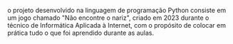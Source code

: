 o projeto desenvolvido na linguagem de programação Python consiste em um jogo chamado "Não encontre o nariz", criado em 2023 durante o técnico de Informática Aplicada à Internet, com o propósito de colocar em prática tudo o que foi aprendido durante as aulas. 
